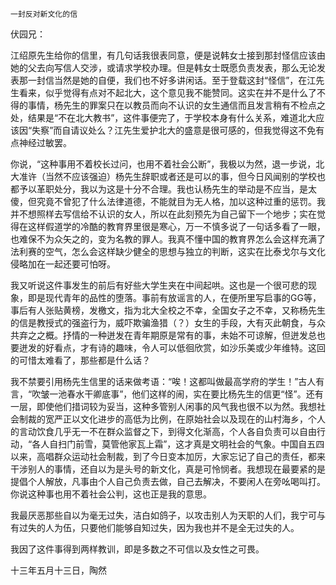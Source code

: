     一封反对新文化的信 

   伏园兄：

   江绍原先生给你的信里，有几句话我很表同意，便是说韩女士接到那封怪信应该由她的父去向写信人交涉，或请求学校办理。但是韩女士既愿负责发表，那么无论发表那一封信当然是她的自便，我们也不好多讲闲话。至于登载这封“怪信”，在江先生看来，似乎觉得有点对不起北大，这个意见我不能赞同。这实在并不是什么了不得的事情，杨先生的罪案只在以教员而向不认识的女生通信而且发言稍有不检点之处，结果是“不在北大教书”，这件事便完了，于学校本身有什么关系，难道北大应该因“失察”而自请议处么？江先生爱护北大的盛意是很可感的，但我觉得这不免有点神经过敏罢。

   你说，“这种事用不着校长过问，也用不着社会公断”，我极以为然，退一步说，北大准许（当然不应该强迫）杨先生辞职或者还是可以的事，但今日风闻别的学校也都予以革职处分，我以为这是十分不合理。我也认杨先生的举动是不应当，是太傻，但究竟不曾犯了什么法律道德，不能就目为无人格，加以这种过重的惩罚。我并不想照样去写信给不认识的女人，所以在此刻预先为自己留下一个地步；实在觉得在这样假道学的冷酷的教育界里很是寒心，万一不慎多说了一句话多看了一眼，也难保不为众矢之的，变为名教的罪人。我真不懂中国的教育界怎么会这样充满了法利赛的空气，怎么会这样缺少健全的思想与独立的判断，这实在比泰戈尔与文化侵略加在一起还要可怕呀。

   我又听说这件事发生的前后有好些大学生夹在中间起哄。这也是一个很可悲的现象，即是现代青年的品性的堕落。事前有放谣言的人，在便所里写启事的GG等，事后有人张贴黄榜，发檄文，指为北大全校之不幸，全国女子之不幸，又称杨先生的信是教授式的强盗行为，威吓欺骗渔猎（？）女生的手段，大有灭此朝食，与众共弃之之概。抒情的一种迸发在青年期原是常有的事，未始不可谅解，但迸发总也要迸发的好看点，才有诗的趣味，令人可以低徊欣赏，如沙乐美或少年维特。这回的可惜太难看了，那些都是什么话？

   我不禁要引用杨先生信里的话来做考语：“唉！这都叫做最高学府的学生！”古人有言，“吹皱一池春水干卿底事”，他们这样的闹，实在要比杨先生的信更“怪”。还有一层，即使他们措词较为妥当，这种多管别人闲事的风气我也很不以为然。我想社会制裁的宽严正以文化进步的高低为比例，在原始社会以及现在的山村海乡，个人的言动饮食几乎无一不在群众监督之下，到得文化渐高，个人各自负责可以自由行动，“各人自扫门前雪，莫管他家瓦上霜”，这才真是文明社会的气象。中国自五四以来，高唱群众运动社会制裁，到了今日变本加厉，大家忘记了自己的责任，都来干涉别人的事情，还自以为是头号的新文化，真是可怜悯者。我想现在最要紧的是提倡个人解放，凡事由个人自己负责去做，自己去解决，不要闲人在旁吆喝叫打。你说这种事也用不着社会公判，这也正是我的意思。

   我最厌恶那些自以为毫无过失，洁白如鸽子，以攻击别人为天职的人们，我宁可与有过失的人为伍，只要他们能够自知过失，因为我也并不是全无过失的人。

   我因了这件事得到两样教训，即是多数之不可信以及女性之可畏。

   十三年五月十三日，陶然

